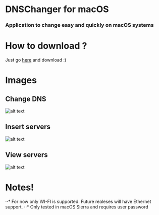 # DNSChanger for macOS
### Application to change easy and quickly on macOS systems

# How to download ?
Just go [here](https://github.com/joaquimmagalhaes17/DNSChanger-macOS/releases) and download :)

# Images

## Change DNS
![alt text](https://user-images.githubusercontent.com/10578843/29054017-5b9c25f6-7beb-11e7-9325-263b4a4af1db.png "Change DNS")

## Insert servers
![alt text](https://user-images.githubusercontent.com/10578843/29054018-5ba2df18-7beb-11e7-95c8-d2d033d27c13.png "Insert servers")

## View servers
![alt text](https://user-images.githubusercontent.com/10578843/29054019-5ba76934-7beb-11e7-907c-9f66721bffc3.png "View servers")

# Notes!
⋅⋅* For now only WI-FI is supported. Future realeses will have Ethernet support.
⋅⋅* Only tested in macOS Sierra and requires user password
